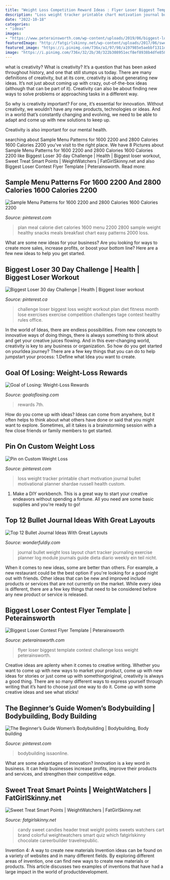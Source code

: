 ```yaml
---
title: "Weight Loss Competition Reward Ideas : Flyer Loser Biggest Template Contest Challenge Loss Weight Peterainsworth"
description: "Loss weight tracker printable chart motivation journal bullet motivational planner shardae russell health custom"
date: "2022-10-18"
categories:
- "ideas"
images:
- "https://www.peterainsworth.com/wp-content/uploads/2019/06/biggest-loser-contest-flyer-template-luxury-biggest-loser-weight-loss-challenge-of-biggest-loser-contest-flyer-template.jpg"
featuredImage: "http://fatgirlskinny.net/wp-content/uploads/2017/06/sweeties.jpg"
featured_image: "https://i.pinimg.com/736x/a1/97/98/a197985e5aebbf1311d29a7490bed51e.jpg"
image: "https://i.pinimg.com/736x/32/2b/30/322b308951ecf8ef8938b4dfe8588f93---calorie-meal-plan-diet-snacks.jpg?b=t"
---
```



what is creativity?
What is creativity? It’s a question that has been asked throughout history, and one that still stumps us today. There are many definitions of creativity, but at its core, creativity is about generating new ideas.
It’s not just about coming up with crazy, out-of-the-box ideas (although that can be part of it). Creativity can also be about finding new ways to solve problems or approaching tasks in a different way.

So why is creativity important? For one, it’s essential for innovation. Without creativity, we wouldn’t have any new products, technologies or ideas. And in a world that’s constantly changing and evolving, we need to be able to adapt and come up with new solutions to keep up.

Creativity is also important for our mental health.

	

		
searching about Sample Menu Patterns for 1600 2200 and 2800 Calories 1600 Calories 2200 you've visit to the right place. We have 8 Pictures about Sample Menu Patterns for 1600 2200 and 2800 Calories 1600 Calories 2200 like Biggest Loser 30 day Challenge | Health | Biggest loser workout, Sweet Treat Smart Points | WeightWatchers | FatGirlSkinny.net and also Biggest Loser Contest Flyer Template | Peterainsworth. Read more:
		
    
## Sample Menu Patterns For 1600 2200 And 2800 Calories 1600 Calories 2200

<img loading=lazy src="https://i.pinimg.com/736x/32/2b/30/322b308951ecf8ef8938b4dfe8588f93---calorie-meal-plan-diet-snacks.jpg?b=t" onerror="this.onerror=null;this.src='https://tse2.mm.bing.net/th?id=OIP.R4tUtIAqyZ90I7ZCGdtltwHaJl&amp;pid=15.1';" alt="Sample Menu Patterns for 1600 2200 and 2800 Calories 1600 Calories 2200">

_Source: pinterest.com_

>plan meal calorie diet calories 1600 menu 2200 2800 sample weight healthy snacks meals breakfast chart easy patterns 2000 loss. 

	

What are some new ideas for your business?
Are you looking for ways to create more sales, increase profits, or boost your bottom line? Here are a few new ideas to help you get started.

    
## Biggest Loser 30 Day Challenge | Health | Biggest Loser Workout

<img loading=lazy src="https://i.pinimg.com/736x/f3/23/ff/f323ff4f563daa655d3b06473162cb3e---day-challenge-weightloss.jpg?b=t" onerror="this.onerror=null;this.src='https://tse2.mm.bing.net/th?id=OIP.YiwDodMzL6XEyqKXpedM6AEeEs&amp;pid=15.1';" alt="Biggest Loser 30 day Challenge | Health | Biggest loser workout">

_Source: pinterest.ca_

>challenge loser biggest loss weight workout plan diet fitness month lose exercises exercise competition challenges tage contest healthy rules office. 

	

In the world of Ideas, there are endless possibilities. From new concepts to innovative ways of doing things, there is always something to think about and get your creative juices flowing. And in this ever-changing world, creativity is key to any business or organization. So how do you get started on yourIdea journey? There are a few key things that you can do to help jumpstart your process: 1.Define what Idea you want to create.

    
## Goal Of Losing: Weight-Loss Rewards

<img loading=lazy src="https://1.bp.blogspot.com/-iKwv8gA7GJs/UR5xF8WiNII/AAAAAAAADpo/p4Ql7u1xWwo/s640/DSC_1009.JPG" onerror="this.onerror=null;this.src='https://tse1.mm.bing.net/th?id=OIP.kTN7Q2MfnTd4lT-Oy3_XHwAAAA&amp;pid=15.1';" alt="Goal of Losing: Weight-Loss Rewards">

_Source: goaloflosing.com_

>rewards 7th. 

	

How do you come up with ideas?
Ideas can come from anywhere, but it often helps to think about what others have done or said that you might want to explore. Sometimes, all it takes is a brainstorming session with a few close friends or family members to get started.

    
## Pin On Custom Weight Loss

<img loading=lazy src="https://i.pinimg.com/originals/b0/f3/6e/b0f36edf590dcbd3d6aab26cf702caf6.jpg" onerror="this.onerror=null;this.src='https://tse1.mm.bing.net/th?id=OIP.s-jVHgncg1FaBc8ASmdUAgHaKe&amp;pid=15.1';" alt="Pin on Custom Weight Loss">

_Source: pinterest.com_

>loss weight tracker printable chart motivation journal bullet motivational planner shardae russell health custom. 

	

1. Make a DIY workbench. This is a great way to start your creative endeavors without spending a fortune. All you need are some basic supplies and you're ready to go!

    
## Top 12 Bullet Journal Ideas With Great Layouts

<img loading=lazy src="https://cdn.wonderfuldiy.com/wp-content/uploads/2016/06/weight-loss-chart.jpg" onerror="this.onerror=null;this.src='https://tse2.mm.bing.net/th?id=OIP.EJ9uFN28WHOVVlTfIVWauAHaHa&amp;pid=15.1';" alt="Top 12 Bullet Journal Ideas With Great Layouts">

_Source: wonderfuldiy.com_

>journal bullet weight loss layout chart tracker journaling exercise planner log module journals guide dieta diario weekly ein teil nicht. 

	

When it comes to new ideas, some are better than others. For example, a new restaurant could be the best option if you're looking for a good night out with friends. Other ideas that can be new and improved include products or services that are not currently on the market. While every idea is different, there are a few key things that need to be considered before any new product or service is released.

    
## Biggest Loser Contest Flyer Template | Peterainsworth

<img loading=lazy src="https://www.peterainsworth.com/wp-content/uploads/2019/06/biggest-loser-contest-flyer-template-luxury-biggest-loser-weight-loss-challenge-of-biggest-loser-contest-flyer-template.jpg" onerror="this.onerror=null;this.src='https://tse1.mm.bing.net/th?id=OIP.c6DkpRNJkv9yBFzaOyH7ZwHaLd&amp;pid=15.1';" alt="Biggest Loser Contest Flyer Template | Peterainsworth">

_Source: peterainsworth.com_

>flyer loser biggest template contest challenge loss weight peterainsworth. 

	

Creative ideas are aplenty when it comes to creative writing. Whether you want to come up with new ways to market your product, come up with new ideas for stories or just come up with somethingoriginal, creativity is always a good thing. There are so many different ways to express yourself through writing that it’s hard to choose just one way to do it. Come up with some creative ideas and see what sticks!

    
## The Beginner’s Guide Women’s Bodybuilding | Bodybuilding, Body Building

<img loading=lazy src="https://i.pinimg.com/736x/a1/97/98/a197985e5aebbf1311d29a7490bed51e.jpg" onerror="this.onerror=null;this.src='https://tse1.mm.bing.net/th?id=OIP.JHv__6X0bxglFRP_OtlBWgHaHa&amp;pid=15.1';" alt="The Beginner’s Guide Women’s Bodybuilding | Bodybuilding, Body building">

_Source: pinterest.com_

>bodybuilding issaonline. 

	

What are some advantages of innovation?
Innovation is a key word in business. It can help businesses increase profits, improve their products and services, and strengthen their competitive edge.

    
## Sweet Treat Smart Points | WeightWatchers | FatGirlSkinny.net

<img loading=lazy src="http://fatgirlskinny.net/wp-content/uploads/2017/06/sweeties.jpg" onerror="this.onerror=null;this.src='https://tse3.mm.bing.net/th?id=OIP.4TQDOtlks2H8rg__VmC_agHaE7&amp;pid=15.1';" alt="Sweet Treat Smart Points | WeightWatchers | FatGirlSkinny.net">

_Source: fatgirlskinny.net_

>candy sweet candies header treat weight points sweets watchers cart brand colorful weightwatchers smart quiz which fatgirlskinny chocolate careerbuilder travelrepublic. 

	

Invention 4: A way to create new materials
Invention ideas can be found on a variety of websites and in many different fields. By exploring different areas of invention, one can find new ways to create new materials or products. This article discusses two examples of inventions that have had a large impact in the world of productdevelopment.

